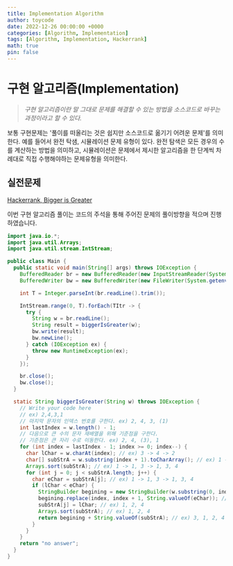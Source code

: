 ```yaml
---
title: Implementation Algorithm
author: toycode
date: 2022-12-26 00:00:00 +0000
categories: [Algorithm, Implementation]
tags: [Algorithm, Implementation, Hackerrank]
math: true
pin: false
---
```


# 구현 알고리즘(Implementation)

> _구현 알고리즘이란 말 그대로 문제를 해결할 수 있는 방법을 소스코드로 바꾸는 과정이라고 할 수 있다._

보통 구현문제는 '풀이를 떠올리는 것은 쉽지만 소스코드로 옮기기 어려운 문제'를 의미한다. 예를 들어서 완전 탁샘, 시뮬레이션 문제 유형이 있다.
완전 탐색은 모든 경우의 수를 계산하는 방법을 의미하고, 시뮬레이션은 문제에서 제시한 알고리즘을 한 단계씩 차례대로 직접 수행해야하는 문제유형을 의미한다.

## 실전문제

[Hackerrank, Bigger is Greater](https://www.hackerrank.com/challenges/bigger-is-greater/problem?isFullScreen=true)

이번 구현 알고리즘 풀이는 코드의 주석을 통해 주어진 문제의 풀이방향을 적으며 진행하였습니다.

```java
import java.io.*;
import java.util.Arrays;
import java.util.stream.IntStream;

public class Main {
  public static void main(String[] args) throws IOException {
    BufferedReader br = new BufferedReader(new InputStreamReader(System.in));
    BufferedWriter bw = new BufferedWriter(new FileWriter(System.getenv("OUTPUT_PATH")));

    int T = Integer.parseInt(br.readLine().trim());

    IntStream.range(0, T).forEach(TItr -> {
      try {
        String w = br.readLine();
        String result = biggerIsGreater(w);
        bw.write(result);
        bw.newLine();
      } catch (IOException ex) {
        throw new RuntimeException(ex);
      }
    });

    br.close();
    bw.close();
  }

  static String biggerIsGreater(String w) throws IOException {
    // Write your code here
    // ex) 2,4,3,1
    // 마지막 문자의 인덱스 번호를 구한다. ex) 2, 4, 3, (1)
    int lastIndex = w.length() - 1;
    // 다음으로 큰 수의 문자 재배열을 위해 기준점을 구한다.
    // 기준점은 큰 자리 수로 이동한다. ex) 2, 4, (3), 1
    for (int index = lastIndex - 1; index >= 0; index--) {
      char lChar = w.charAt(index); // ex) 3 -> 4 -> 2
      char[] subStrA = w.substring(index + 1).toCharArray(); // ex) 1 -> 3, 1 -> 4, 3, 1
      Arrays.sort(subStrA); // ex) 1 -> 1, 3 -> 1, 3, 4
      for (int j = 0; j < subStrA.length; j++) {
        char eChar = subStrA[j]; // ex) 1 -> 1, 3 -> 1, 3, 4
        if (lChar < eChar) {
          StringBuilder begining = new StringBuilder(w.substring(0, index + 1)); // ex) 2
          begining.replace(index, index + 1, String.valueOf(eChar)); // ex) 3
          subStrA[j] = lChar; // ex) 1, 2, 4
          Arrays.sort(subStrA); // ex) 1, 2, 4
          return begining + String.valueOf(subStrA); // ex) 3, 1, 2, 4
        }
      }
    }
    return "no answer";
  }
}
```

